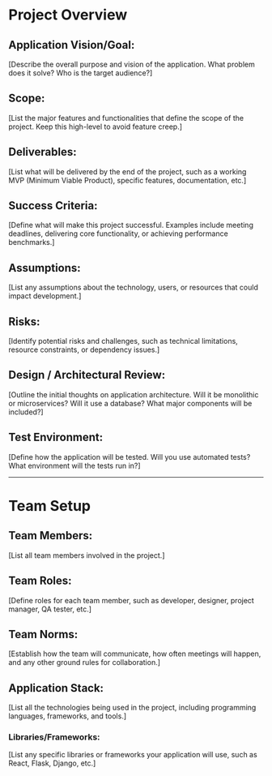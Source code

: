 # **Project Overview**

## **Application Vision/Goal:**
[Describe the overall purpose and vision of the application. What problem does it solve? Who is the target audience?]

## **Scope:**
[List the major features and functionalities that define the scope of the project. Keep this high-level to avoid feature creep.]

## **Deliverables:**
[List what will be delivered by the end of the project, such as a working MVP (Minimum Viable Product), specific features, documentation, etc.]

## **Success Criteria:**
[Define what will make this project successful. Examples include meeting deadlines, delivering core functionality, or achieving performance benchmarks.]

## **Assumptions:**
[List any assumptions about the technology, users, or resources that could impact development.]

## **Risks:**
[Identify potential risks and challenges, such as technical limitations, resource constraints, or dependency issues.]

## **Design / Architectural Review:**
[Outline the initial thoughts on application architecture. Will it be monolithic or microservices? Will it use a database? What major components will be included?]

## **Test Environment:**
[Define how the application will be tested. Will you use automated tests? What environment will the tests run in?]

---

# **Team Setup**

## **Team Members:**
[List all team members involved in the project.]

## **Team Roles:**
[Define roles for each team member, such as developer, designer, project manager, QA tester, etc.]

## **Team Norms:**
[Establish how the team will communicate, how often meetings will happen, and any other ground rules for collaboration.]

## **Application Stack:**
[List all the technologies being used in the project, including programming languages, frameworks, and tools.]

### **Libraries/Frameworks:**
[List any specific libraries or frameworks your application will use, such as React, Flask, Django, etc.]
